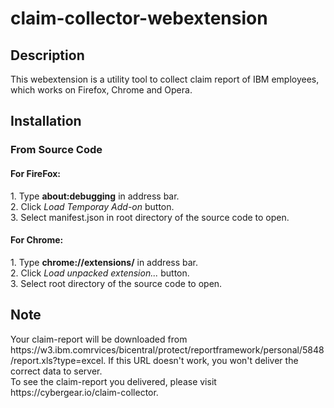 # claim-collector-webextension
<h2>Description</h2>
This webextension is a utility tool to collect claim report of IBM employees, which works on Firefox, Chrome and Opera.

<h2>Installation</h2>
<h3>From Source Code</h3>
<h4>For FireFox:</h4>
1. Type <b>about:debugging</b> in address bar.<br/>
2. Click <i>Load Temporay Add-on</i> button.</br>
3. Select manifest.json in root directory of the source code to open.

<h4>For Chrome:</h4>
1. Type <b>chrome://extensions/</b> in address bar.<br/>
2. Click <i>Load unpacked extension...</i> button.<br/>
3. Select root directory of the source code to open.

<h2>Note</h2> 
Your claim-report will be downloaded from https://w3.ibm.comrvices/bicentral/protect/reportframework/personal/5848/report.xls?type=excel. If this URL doesn't work, you won't deliver the correct data to server.<br/>
To see the claim-report you delivered, please visit https://cybergear.io/claim-collector.
